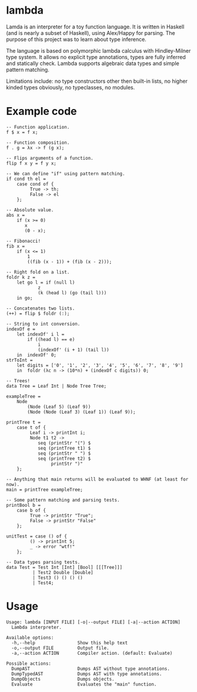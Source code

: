 lambda
======

Lamda is an interpreter for a toy function language. It is written in Haskell (and is nearly a subset of Haskell), using Alex/Happy for parsing. The purpose of this project was to learn about type inference.

The language is based on polymorphic lambda calculus with Hindley-Milner type system. It allows no explicit type annotations, types are fully inferred and statically check. Lambda supports algebraic data types and simple pattern matching.

Limitations include: no type constructors other then built-in lists, no higher kinded types obviously, no typeclasses, no modules.

Example code
============

```
-- Function application.
f $ x = f x;

-- Function composition.
f . g = λx -> f (g x);

-- Flips arguments of a function.
flip f x y = f y x;

-- We can define "if" using pattern matching.
if cond th el =
    case cond of {
         True -> th;
         False -> el
    };

-- Absolute value.
abs x =
    if (x >= 0)
       x
       (0 - x);

-- Fibonacci!
fib x =
    if (x <= 1)
        1
        ((fib (x - 1)) + (fib (x - 2)));

-- Right fold on a list.
foldr k z =
    let go l = if (null l)
            z
            (k (head l) (go (tail l)))
    in go;

-- Concatenates two lists.
(++) = flip $ foldr (:);

-- String to int conversion.
indexOf e =
    let indexOf' i l =
        if ((head l) == e)
            i
            (indexOf' (i + 1) (tail l))
    in  indexOf' 0;
strToInt =
    let digits = ['0', '1', '2', '3', '4', '5', '6', '7', '8', '9']
    in  foldr (λc n -> (10*n) + (indexOf c digits)) 0;

-- Trees!
data Tree = Leaf Int | Node Tree Tree;

exampleTree =
    Node
        (Node (Leaf 5) (Leaf 9))
        (Node (Node (Leaf 3) (Leaf 1)) (Leaf 9));

printTree t =
    case t of {
         Leaf i -> printInt i;
         Node t1 t2 -> 
            seq (printStr "(") $ 
            seq (printTree t1) $
            seq (printStr " ") $
            seq (printTree t2) $
                 printStr ")"
    };

-- Anything that main returns will be evaluated to WHNF (at least for now).
main = printTree exampleTree;

-- Some pattern matching and parsing tests.
printBool b =
    case b of {
         True -> printStr "True";
         False -> printStr "False"
    };

unitTest = case () of {
         () -> printInt 5;
         _ -> error "wtf!"
    };

-- Data types parsing tests.
data Test = Test Int [Int] [Bool] [[[Tree]]]
          | Test2 Double [Double]
          | Test3 () () () ()
          | Test4;
```

Usage
=====

```
Usage: lambda [INPUT FILE] [-o|--output FILE] [-a|--action ACTION]
  Lambda interpreter.

Available options:
  -h,--help                Show this help text
  -o,--output FILE         Output file.
  -a,--action ACTION       Compiler action. (default: Evaluate)
  
Possible actions:
  DumpAST                  Dumps AST without type annotations.
  DumpTypedAST             Dumps AST with type annotations.
  DumpObjects              Dumps objects.
  Evaluate                 Evaluates the "main" function.
```

